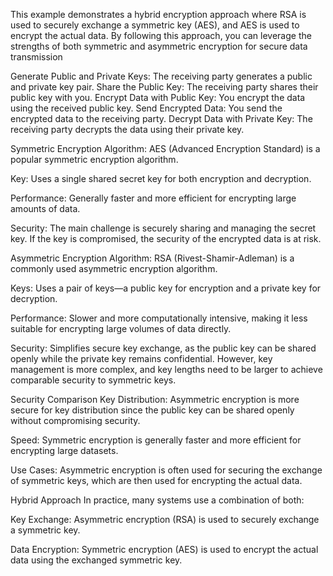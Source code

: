 This example demonstrates a hybrid encryption approach where RSA is used to securely exchange a symmetric key (AES), and AES is used to encrypt the actual data. By following this approach, you can leverage the strengths of both symmetric and asymmetric encryption for secure data transmission

Generate Public and Private Keys: The receiving party generates a public and private key pair.
Share the Public Key: The receiving party shares their public key with you.
Encrypt Data with Public Key: You encrypt the data using the received public key.
Send Encrypted Data: You send the encrypted data to the receiving party.
Decrypt Data with Private Key: The receiving party decrypts the data using their private key.


Symmetric Encryption
Algorithm: AES (Advanced Encryption Standard) is a popular symmetric encryption algorithm.

Key: Uses a single shared secret key for both encryption and decryption.

Performance: Generally faster and more efficient for encrypting large amounts of data.

Security: The main challenge is securely sharing and managing the secret key. If the key is compromised, the security of the encrypted data is at risk.

Asymmetric Encryption
Algorithm: RSA (Rivest-Shamir-Adleman) is a commonly used asymmetric encryption algorithm.

Keys: Uses a pair of keys—a public key for encryption and a private key for decryption.

Performance: Slower and more computationally intensive, making it less suitable for encrypting large volumes of data directly.

Security: Simplifies secure key exchange, as the public key can be shared openly while the private key remains confidential. However, key management is more complex, and key lengths need to be larger to achieve comparable security to symmetric keys.

Security Comparison
Key Distribution: Asymmetric encryption is more secure for key distribution since the public key can be shared openly without compromising security.

Speed: Symmetric encryption is generally faster and more efficient for encrypting large datasets.

Use Cases: Asymmetric encryption is often used for securing the exchange of symmetric keys, which are then used for encrypting the actual data.

Hybrid Approach
In practice, many systems use a combination of both:

Key Exchange: Asymmetric encryption (RSA) is used to securely exchange a symmetric key.

Data Encryption: Symmetric encryption (AES) is used to encrypt the actual data using the exchanged symmetric key.
